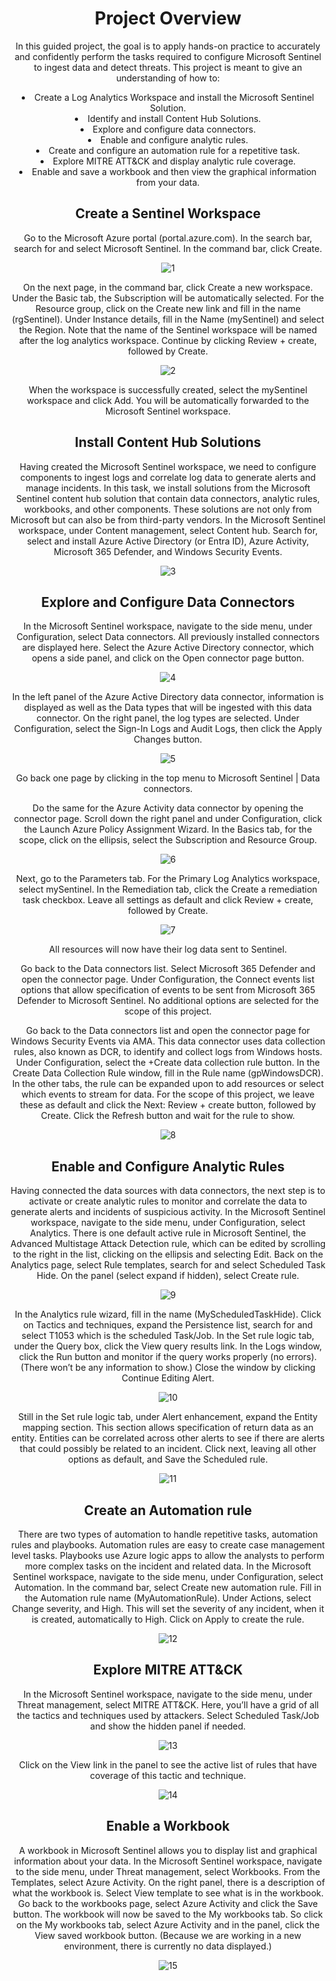 <div align="center">

# Project Overview
In this guided project, the goal is to apply hands-on practice to accurately and confidently perform the tasks required to configure Microsoft Sentinel to ingest data and detect threats. This project is meant to give an understanding of how to:
<li>Create a Log Analytics Workspace and install the Microsoft Sentinel Solution.</li>
<li>Identify and install Content Hub Solutions.</li>
<li>Explore and configure data connectors.</li>
<li>Enable and configure analytic rules.</li>
<li>Create and configure an automation rule for a repetitive task.</li>
<li>Explore MITRE ATT&CK and display analytic rule coverage.</li>
<li>Enable and save a workbook and then view the graphical information from your data.</li>

## Create a Sentinel Workspace
Go to the Microsoft Azure portal (portal.azure.com). In the search bar, search for and select Microsoft Sentinel. In the command bar, click Create.

![1](https://github.com/GeoffreyMorren/Microsoft-Sentinel/assets/152500568/c43ba1d8-4b9e-435a-8d60-1c67d8c62c4a)

On the next page, in the command bar, click Create a new workspace. Under the Basic tab, the Subscription will be automatically selected. For the Resource group, click on the Create new link and fill in the name (rgSentinel). Under Instance details, fill in the Name (mySentinel) and select the Region. Note that the name of the Sentinel workspace will be named after the log analytics workspace. Continue by clicking Review + create, followed by Create. 

![2](https://github.com/GeoffreyMorren/Microsoft-Sentinel/assets/152500568/6b340b85-20b7-49a4-be42-d2163a2d894f)

When the workspace is successfully created, select the mySentinel workspace and click Add. You will be automatically forwarded to the Microsoft Sentinel workspace.

## Install Content Hub Solutions
Having created the Microsoft Sentinel workspace, we need to configure components to ingest logs and correlate log data to generate alerts and manage incidents. In this task, we install solutions from the Microsoft Sentinel content hub solution that contain data connectors, analytic rules, workbooks, and other components. These solutions are not only from Microsoft but can also be from third-party vendors. In the Microsoft Sentinel workspace, under Content management, select Content hub. Search for, select and install Azure Active Directory (or Entra ID), Azure Activity, Microsoft 365 Defender, and Windows Security Events.

![3](https://github.com/GeoffreyMorren/Microsoft-Sentinel/assets/152500568/fe7e643e-87f7-4db6-aa99-9d963b4eb2f6)

## Explore and Configure Data Connectors
In the Microsoft Sentinel workspace, navigate to the side menu, under Configuration, select Data connectors. All previously installed connectors are displayed here. Select the Azure Active Directory connector, which opens a side panel, and click on the Open connector page button.

![4](https://github.com/GeoffreyMorren/Microsoft-Sentinel/assets/152500568/11b9985d-6d66-4625-b969-af8d829adcb6)

In the left panel of the Azure Active Directory data connector, information is displayed as well as the Data types that will be ingested with this data connector. On the right panel, the log types are selected. Under Configuration, select the Sign-In Logs and Audit Logs, then click the Apply Changes button.

![5](https://github.com/GeoffreyMorren/Microsoft-Sentinel/assets/152500568/07f11938-23f9-4ade-aff1-35242d8e3fd6)

Go back one page by clicking in the top menu to Microsoft Sentinel | Data connectors.

Do the same for the Azure Activity data connector by opening the connector page. Scroll down the right panel and under Configuration, click the Launch Azure Policy Assignment Wizard. In the Basics tab, for the scope, click on the ellipsis, select the Subscription and Resource Group.

![6](https://github.com/GeoffreyMorren/Microsoft-Sentinel/assets/152500568/95557e07-7b90-45ed-86d9-49c77151ac40)

Next, go to the Parameters tab. For the Primary Log Analytics workspace, select mySentinel. In the Remediation tab, click the Create a remediation task checkbox. Leave all settings as default and click Review + create, followed by Create.

![7](https://github.com/GeoffreyMorren/Microsoft-Sentinel/assets/152500568/90e324d5-9e18-4df6-b6c8-0d12d4fc0ed0)

All resources will now have their log data sent to Sentinel.

Go back to the Data connectors list. Select Microsoft 365 Defender and open the connector page. Under Configuration, the Connect events list options that allow specification of events to be sent from Microsoft 365 Defender to Microsoft Sentinel. No additional options are selected for the scope of this project.

Go back to the Data connectors list and open the connector page for Windows Security Events via AMA. This data connector uses data collection rules, also known as DCR, to identify and collect logs from Windows hosts. Under Configuration, select the +Create data collection rule button. In the Create Data Collection Rule window, fill in the Rule name (gpWindowsDCR). In the other tabs, the rule can be expanded upon to add resources or select which events to stream for data. For the scope of this project, we leave these as default and click the Next: Review + create button, followed by Create. Click the Refresh button and wait for the rule to show.

![8](https://github.com/GeoffreyMorren/Microsoft-Sentinel/assets/152500568/3d159403-1bb8-414e-89c2-f0f564a30452)

## Enable and Configure Analytic Rules
Having connected the data sources with data connectors, the next step is to activate or create analytic rules to monitor and correlate the data to generate alerts and incidents of suspicious activity. In the Microsoft Sentinel workspace, navigate to the side menu, under Configuration, select Analytics. There is one default active rule in Microsoft Sentinel, the Advanced Multistage Attack Detection rule, which can be edited by scrolling to the right in the list, clicking on the ellipsis and selecting Edit. Back on the Analytics page, select Rule templates, search for and select Scheduled Task Hide. On the panel (select expand if hidden), select Create rule.

![9](https://github.com/GeoffreyMorren/Microsoft-Sentinel/assets/152500568/380658d9-acd2-4414-8e7c-26186b9d8264)

In the Analytics rule wizard, fill in the name (MyScheduledTaskHide). Click on Tactics and techniques, expand the Persistence list, search for and select T1053 which is the scheduled Task/Job. In the Set rule logic tab, under the Query box, click the View query results link. In the Logs window, click the Run button and monitor if the query works properly (no errors). (There won’t be any information to show.) Close the window by clicking Continue Editing Alert.

![10](https://github.com/GeoffreyMorren/Microsoft-Sentinel/assets/152500568/27184fc9-a057-44eb-b5de-856b7c88cf8f)

Still in the Set rule logic tab, under Alert enhancement, expand the Entity mapping section. This section allows specification of return data as an entity. Entities can be correlated across other alerts to see if there are alerts that could possibly be related to an incident. Click next, leaving all other options as default, and Save the Scheduled rule.

![11](https://github.com/GeoffreyMorren/Microsoft-Sentinel/assets/152500568/033ed576-f244-4385-afd0-32567c714b50)

## Create an Automation rule
There are two types of automation to handle repetitive tasks, automation rules and playbooks. Automation rules are easy to create case management level tasks. Playbooks use Azure logic apps to allow the analysts to perform more complex tasks on the incident and related data. In the Microsoft Sentinel workspace, navigate to the side menu, under Configuration, select Automation. In the command bar, select Create new automation rule. Fill in the Automation rule name (MyAutomationRule). Under Actions, select Change severity, and High. This will set the severity of any incident, when it is created, automatically to High. Click on Apply to create the rule.

![12](https://github.com/GeoffreyMorren/Microsoft-Sentinel/assets/152500568/0de6feef-3a47-4ac9-9d35-14f920dbc366)

## Explore MITRE ATT&CK
In the Microsoft Sentinel workspace, navigate to the side menu, under Threat management, select MITRE ATT&CK. Here, you’ll have a grid of all the tactics and techniques used by attackers. Select Scheduled Task/Job and show the hidden panel if needed. 

![13](https://github.com/GeoffreyMorren/Microsoft-Sentinel/assets/152500568/e9b1c866-b395-4fa9-9426-997bf46b04ce)

Click on the View link in the panel to see the active list of rules that have coverage of this tactic and technique.

![14](https://github.com/GeoffreyMorren/Microsoft-Sentinel/assets/152500568/483d1ff8-d65b-4c9c-8137-94c030a58f6a)

## Enable a Workbook
A workbook in Microsoft Sentinel allows you to display list and graphical information about your data. In the Microsoft Sentinel workspace, navigate to the side menu, under Threat management, select Workbooks. From the Templates, select Azure Activity. On the right panel, there is a description of what the workbook is. Select View template to see what is in the workbook. Go back to the workbooks page, select Azure Activity and click the Save button. The workbook will now be saved to the My workbooks tab. So click on the My workbooks tab, select Azure Activity and in the panel, click the View saved workbook button. (Because we are working in a new environment, there is currently no data displayed.)

![15](https://github.com/GeoffreyMorren/Microsoft-Sentinel/assets/152500568/f1f0701e-84b5-4142-b9d7-da78acbfe116)

</div>
